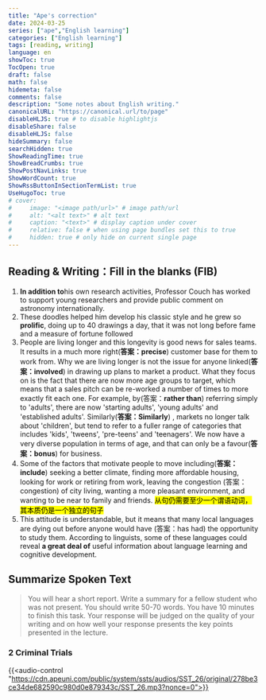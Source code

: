 ```yaml
---
title: "Ape's correction"
date: 2024-03-25
series: ["ape","English learning"]
categories: ["English learning"]
tags: [reading, writing]
language: en
showToc: true
TocOpen: true
draft: false
math: false
hidemeta: false
comments: false
description: "Some notes about English writing."
canonicalURL: "https://canonical.url/to/page"
disableHLJS: true # to disable highlightjs
disableShare: false
disableHLJS: false
hideSummary: false
searchHidden: true
ShowReadingTime: true
ShowBreadCrumbs: true
ShowPostNavLinks: true
ShowWordCount: true
ShowRssButtonInSectionTermList: true
UseHugoToc: true
# cover:
#     image: "<image path/url>" # image path/url
#     alt: "<alt text>" # alt text
#     caption: "<text>" # display caption under cover
#     relative: false # when using page bundles set this to true
#     hidden: true # only hide on current single page
---
```


## Reading & Writing：Fill in the blanks (FIB)

1. **In addition to**his own research activities, Professor Couch has worked to support young researchers and provide public comment on astronomy internationally.
2. These doodles helped him develop his classic style and he grew so **prolific**, doing up to 40 drawings a day, that it was not long before fame and a measure of fortune followed
3. People are living longer and this longevity is good news for sales teams. It results in a much more right(**答案：precise**) customer base for them to work from. Why we are living longer is not the issue for anyone linked(**答案：involved**) in drawing up plans to market a product. What they focus on is the fact that there are now more age groups to target, which means that a sales pitch can be re-worked a number of times to more exactly fit each one. For example, by(答案：**rather than**) referring simply to 'adults', there are now 'starting adults', 'young adults' and 'established adults'. Similarly(**答案：Similarly**) , markets no longer talk about 'children', but tend to refer to a fuller range of categories that includes 'kids', 'tweens', 'pre-teens' and 'teenagers'. We now have a very diverse population in terms of age, and that can only be a favour(**答案：bonus**) for business.
4. Some of the factors that motivate people to move including(**答案：include**) seeking a better climate, finding more affordable housing, looking for work or retiring from work, leaving the congestion (答案：congestion) of city living, wanting a more pleasant environment, and wanting to be near to family and friends. <mark>从句仍需要至少一个谓语动词，其本质仍是一个独立的句子</mark>
5. This attitude is understandable, but it means that many local languages are dying out before anyone would have (答案：has had) the opportunity to study them. According to linguists, some of these languages could reveal **a great deal of** useful information about language learning and cognitive development.

## Summarize Spoken Text

> You will hear a short report. Write a summary for a fellow student who was not present. You should write 50-70 words. You have 10 minutes to finish this task. Your response will be judged on the quality of your writing and on how well your response presents the key points presented in the lecture.

### 2 Criminal Trials

{{<audio-control "https://cdn.apeuni.com/public/system/ssts/audios/SST_26/original/278be3ce34de682590c980d0e879343c/SST_26.mp3?nonce=0">}}

<!-- <video controls="" controlslist="nodownload" poster="https://cdn.apeuni.com/public/admin/publiclesson/20190103_Amy_RA/Cover.png" preload="auto" __idm_id__="1523713" style="user-select: auto;"><source src="https://apeuni-prod.oss-cn-hangzhou.aliyuncs.com/public/admin/publiclesson/20190103_Amy_RA/zoom_0.mp4" type="video/x-m4v" style="user-select: auto;">Your browser is not supported.</video> -->


